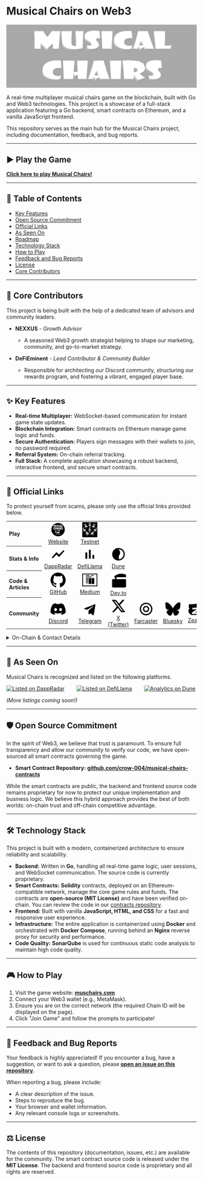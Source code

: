 # Musical Chairs on Web3

![Game Banner](https://raw.githubusercontent.com/crow-004/musical-chairs-game/main/docs/images/banner.png)

A real-time multiplayer musical chairs game on the blockchain, built with Go and Web3 technologies. This project is a showcase of a full-stack application featuring a Go backend, smart contracts on Ethereum, and a vanilla JavaScript frontend.

This repository serves as the main hub for the Musical Chairs project, including documentation, feedback, and bug reports.

---

## ▶️ Play the Game

**[Click here to play Musical Chairs!](https://muschairs.com)**

---

## 📜 Table of Contents

- [Key Features](#-key-features)
- [Open Source Commitment](#️-open-source-commitment)
- [Official Links](#-official-links)
- [As Seen On](#-as-seen-on)
- [Roadmap](https://github.com/crow-004/musical-chairs-game/blob/main/ROADMAP.md)
- [Technology Stack](#️-technology-stack)
- [How to Play](#-how-to-play)
- [Feedback and Bug Reports](#-feedback-and-bug-reports)
- [License](#️-license)
- [Core Contributors](#-core-contributors)


---

## 🤝 Core Contributors

This project is being built with the help of a dedicated team of advisors and community leaders.

*   **NEXXUS** - *Growth Advisor*
    *   A seasoned Web3 growth strategist helping to shape our marketing, community, and go-to-market strategy.

*   **DeFiEminent** - *Lead Contributor & Community Builder*
    *   Responsible for architecting our Discord community, structuring our rewards program, and fostering a vibrant, engaged player base.

---

## ✨ Key Features

- **Real-time Multiplayer:** WebSocket-based communication for instant game state updates.
- **Blockchain Integration:** Smart contracts on Ethereum manage game logic and funds.
- **Secure Authentication:** Players sign messages with their wallets to join, no password required.
- **Referral System:** On-chain referral tracking.
- **Full Stack:** A complete application showcasing a robust backend, interactive frontend, and secure smart contracts.

---

## 🔗 Official Links

To protect yourself from scams, please only use the official links provided below.

<table style="width:100%; border: none;">
  <tbody>
    <tr>
      <th align="left" width="140px">Play</th>
      <td align="center" width="100px"><a href="https://muschairs.com" target="_blank" rel="noopener noreferrer"><img src="https://raw.githubusercontent.com/crow-004/musical-chairs-game/main/docs/images/icon-website.svg" width="40px" alt="Website"/><br/>Website</a></td>
      <td align="center" width="100px"><a href="https://test.muschairs.com" target="_blank" rel="noopener noreferrer"><img src="https://raw.githubusercontent.com/crow-004/musical-chairs-game/main/docs/images/icon-test-website.svg" width="40px" alt="Testnet"/><br/>Testnet</a></td>
    </tr>
    <tr>
      <th align="left">Stats & Info</th>
      <td align="center"><a href="https://dappradar.com/dapp/musical-chairs" target="_blank" rel="noopener noreferrer"><img src="https://raw.githubusercontent.com/crow-004/musical-chairs-game/main/docs/images/icon-dappradar.svg" width="40px" alt="DappRadar"/><br/>DappRadar</a></td>
      <td align="center"><a href="https://defillama.com/protocol/musical-chairs" target="_blank" rel="noopener noreferrer"><img src="https://raw.githubusercontent.com/crow-004/musical-chairs-game/main/docs/images/icon-defillama.svg" width="40px" alt="DefiLlama"/><br/>DefiLlama</a></td>
      <td align="center"><a href="https://dune.com/crow004/musical-chairs-game-analytics" target="_blank" rel="noopener noreferrer"><img src="https://raw.githubusercontent.com/crow-004/musical-chairs-game/main/docs/images/icon-dune.svg" width="40px" alt="Dune Analytics"/><br/>Dune</a></td>
    </tr>
    <tr>
      <th align="left">Code & Articles</th>
      <td align="center"><a href="https://github.com/crow-004/musical-chairs-game" target="_blank" rel="noopener noreferrer"><img src="https://raw.githubusercontent.com/crow-004/musical-chairs-game/main/docs/images/icon-github.svg" width="40px" alt="GitHub"/><br/>GitHub</a></td>
      <td align="center"><a href="https://medium.com/@crow004" target="_blank" rel="noopener noreferrer"><img src="https://raw.githubusercontent.com/crow-004/musical-chairs-game/main/docs/images/icon-medium.svg" width="40px" alt="Medium"/><br/>Medium</a></td>
      <td align="center"><a href="https://dev.to/crow004" target="_blank" rel="noopener noreferrer"><img src="https://raw.githubusercontent.com/crow-004/musical-chairs-game/main/docs/images/icon-devto.svg" width="40px" alt="Dev.to"/><br/>Dev.to</a></td>
    </tr>
    <tr>
      <th align="left">Community</th>
      <td align="center"><a href="https://discord.gg/wnnJKjgfZW" target="_blank" rel="noopener noreferrer"><img src="https://raw.githubusercontent.com/crow-004/musical-chairs-game/main/docs/images/icon-discord.svg" width="40px" alt="Discord"/><br/>Discord</a></td>
      <td align="center"><a href="https://t.me/muschairs" target="_blank" rel="noopener noreferrer"><img src="https://raw.githubusercontent.com/crow-004/musical-chairs-game/main/docs/images/icon-telegram.svg" width="40px" alt="Telegram"/><br/>Telegram</a></td>
      <td align="center"><a href="https://x.com/muschairs" target="_blank" rel="noopener noreferrer"><img src="https://raw.githubusercontent.com/crow-004/musical-chairs-game/main/docs/images/icon-x.svg" width="40px" alt="X (Twitter)"/><br/>X (Twitter)</a></td>
      <td align="center"><a href="https://farcaster.xyz/crow004" target="_blank" rel="noopener noreferrer"><img src="https://raw.githubusercontent.com/crow-004/musical-chairs-game/main/docs/images/icon-farcaster.svg" width="40px" alt="Farcaster"/><br/>Farcaster</a></td>
      <td align="center"><a href="https://bsky.app/profile/crow004.bsky.social" target="_blank" rel="noopener noreferrer"><img src="https://raw.githubusercontent.com/crow-004/musical-chairs-game/main/docs/images/icon-bluesky.svg" width="40px" alt="Bluesky"/><br/>Bluesky</a></td>
      <td align="center"><a href="https://zealy.io/c/musicalchairsclub" target="_blank" rel="noopener noreferrer"><img src="https://raw.githubusercontent.com/crow-004/musical-chairs-game/main/docs/images/icon-zealy.svg" width="40px" alt="Zealy"/><br/>Zealy</a></td>
      <td align="center"><a href="https://damus.io/npub1v0kc8fwz67k0mv539z6kaw5h25et9e2zmnnqq6z2naytaq566gwqkzz542" target="_blank" rel="noopener noreferrer"><img src="https://raw.githubusercontent.com/crow-004/musical-chairs-game/main/docs/images/icon-nostr.svg" width="40px" alt="Damus"/><br/>Damus</a></td>
    </tr>
  </tbody>
</table>

<details>
<summary>On-Chain & Contact Details</summary>

- **Smart Contracts Repo:** github.com/crow-004/musical-chairs-contracts
- **Mainnet Contract (Arbitrum):** `0xEDA164585a5FF8c53c48907bD102A1B593bd17eF`
- **Testnet Contract (Arbitrum Sepolia):** `0x5Af9Ed30A64DB9ED1AE31e9c6D4215A9ED173040`
- **Support Email:** support@muschairs.com

</details>

---

## 🚀 As Seen On

Musical Chairs is recognized and listed on the following platforms.

<div style="display: flex; align-items: center; gap: 2rem;">
  <a href="https://dappradar.com/dapp/musical-chairs" target="_blank" rel="noopener noreferrer">
    <img src="https://raw.githubusercontent.com/crow-004/musical-chairs-game/main/docs/images/logo-dappradar.svg" width="200px" alt="Listed on DappRadar"/>
  </a>
  <a href="https://defillama.com/protocol/musical-chairs" target="_blank" rel="noopener noreferrer">
    <img src="https://raw.githubusercontent.com/crow-004/musical-chairs-game/main/docs/images/logo-defillama.svg" width="200px" alt="Listed on DefiLlama"/>
  </a>
  <a href="https://dune.com/crow004/musical-chairs-game-analytics" target="_blank" rel="noopener noreferrer">
    <img src="https://raw.githubusercontent.com/crow-004/musical-chairs-game/main/docs/images/logo-dune.svg" width="200px" alt="Analytics on Dune"/>
  </a>
</div>

*(More listings coming soon!)*

---

## 🛡️ Open Source Commitment

In the spirit of Web3, we believe that trust is paramount. To ensure full transparency and allow our community to verify our code, we have open-sourced all smart contracts governing the game.

-   **Smart Contract Repository:** [**github.com/crow-004/musical-chairs-contracts**](https://github.com/crow-004/musical-chairs-contracts)

While the smart contracts are public, the backend and frontend source code remains proprietary for now to protect our unique implementation and business logic. We believe this hybrid approach provides the best of both worlds: on-chain trust and off-chain competitive advantage.

---

## 🛠️ Technology Stack

This project is built with a modern, containerized architecture to ensure reliability and scalability.

- **Backend:** Written in **Go**, handling all real-time game logic, user sessions, and WebSocket communication. The source code is currently proprietary.
- **Smart Contracts:** **Solidity** contracts, deployed on an Ethereum-compatible network, manage the core game rules and funds. The contracts are **open-source (MIT License)** and have been verified on-chain. You can review the code in our [contracts repository](https://github.com/crow-004/musical-chairs-contracts).
- **Frontend:** Built with vanilla **JavaScript, HTML, and CSS** for a fast and responsive user experience.
- **Infrastructure:** The entire application is containerized using **Docker** and orchestrated with **Docker Compose**, running behind an **Nginx** reverse proxy for security and performance.
- **Code Quality:** **SonarQube** is used for continuous static code analysis to maintain high code quality.

---

## 🎮 How to Play

1.  Visit the game website: **[muschairs.com](https://muschairs.com)**
2.  Connect your Web3 wallet (e.g., MetaMask).
3.  Ensure you are on the correct network (the required Chain ID will be displayed on the page).
4.  Click "Join Game" and follow the prompts to participate!

---

## 🐞 Feedback and Bug Reports

Your feedback is highly appreciated! If you encounter a bug, have a suggestion, or want to ask a question, please **[open an issue on this repository](https://github.com/crow-004/musical-chairs-game/issues)**.

When reporting a bug, please include:
- A clear description of the issue.
- Steps to reproduce the bug.
- Your browser and wallet information.
- Any relevant console logs or screenshots.

---

## ⚖️ License

The contents of this repository (documentation, issues, etc.) are available for the community. The smart contract source code is released under the **MIT License**. The backend and frontend source code is proprietary and all rights are reserved.
